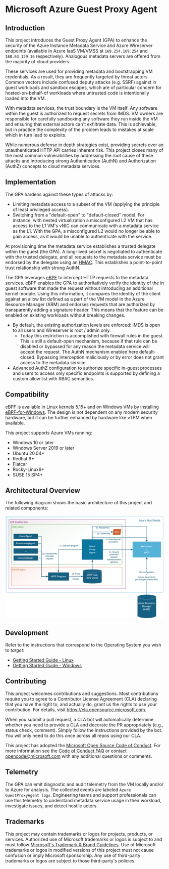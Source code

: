 # Microsoft Azure Guest Proxy Agent

## Introduction

This project introduces the Guest Proxy Agent (GPA) to enhance the security of the Azure Instance Metadata Service
and Azure Wireserver endpoints (available in Azure IaaS VM/VMSS at `169.254.169.254` and `168.63.129.16` respectively).
Analogous metadata servers are offered from the majority of cloud providers.

These services are used for providing metadata and bootstrapping VM credentials. As a result, they are frequently
targeted by threat actors. Common vectors include confused deputy attacks (e.g. SSRF) against in guest workloads and
sandbox escapes, which are of particular concern for hosted-on-behalf-of workloads where untrusted code is intentionally
loaded into the VM.

With metadata services, the trust boundary is the VM itself. Any software within the guest is authorized to request
secrets from IMDS. VM owners are responsible for carefully sandboxing any software they run inside the VM and ensuring
that external actors can't exfiltrate data. This is achievable, but in practice the complexity of the problem leads to
mistakes at scale which in turn lead to exploits.

While numerous defense in depth strategies exist, providing secrets over an unauthenticated HTTP API carries inherent risk.
This project closes many of the most common vulnerabilities by addressing the root cause of these attacks and introducing
strong Authentication (AuthN) and Authorization (AuthZ) concepts to cloud metadata services.

## Implementation

The GPA hardens against these types of attacks by:

- Limiting metadata access to a subset of the VM (applying the principle of least privileged access).
- Switching from a "default-open" to "default-closed" model. For instance, with nested virtualization a misconfigured L2
  VM that has access to the L1 VM's vNIC can communicate with a metadata service as the L1. With the GPA, a misconfigured
  L2 would no longer be able to gain access, as it would be unable to authenticate with the service.

At provisioning time the metadata service establishes a trusted delegate within the guest (the GPA). A long-lived
secret is negotiated to authenticate with the trusted delegate, and all requests to the metadata service must be
endorsed by the delegate using an [HMAC](https://en.wikipedia.org/wiki/HMAC). This establishes a point-to-point trust
relationship with strong AuthN.

The GPA leverages [eBPF](https://ebpf.io/what-is-ebpf/) to intercept HTTP requests to the metadata services. eBPF
enables the GPA to authoritatively verify the identity of the in guest software that made the request without introducing
an additional kernel module. Using this information, it compares the identity of the client against an allow list defined
as a part of the VM model in the Azure Resource Manager (ARM) and endorses requests that are authorized by transparently
adding a signature header. This means that the feature can be enabled on existing workloads without breaking changes.

- By default, the existing authorization levels are enforced: IMDS is open to all users and Wireserver is root / admin only.
  - Today this restriction is accomplished with firewall rules in the guest. This is still a default-open mechanism,
    because if that rule can be disabled or bypassed for any reason the metadata service will accept the request. The
    AuthN mechanism enabled here default-closed. Bypassing interception maliciously or by error does not grant access to
    the metadata service.
- Advanced AuthZ configuration to authorize specific in-guest processes and users to access only specific endpoints is
  supported by defining a custom allow list with RBAC semantics.

## Compatibility

eBPF is available in Linux kernels 5.15+ and on Windows VMs by installing [eBPF-for-Windows](https://github.com/microsoft/ebpf-for-windows).
The design is not dependent on any modern security hardware, but it can be further enhanced by hardware like vTPM when
available.

This project supports Azure VMs running:

- Windows 10 or later
- Windows Server 2019 or later
- Ubuntu 20.04+
- Redhat 9+
- Flatcar
- Rocky-Linux9+
- SUSE 15 SP4+

## Architectural Overview

The following diagram shows the basic architecture of this project and related components:

![Architectural Overview](doc/GuestProxyAgent.png)

## Development

Refer to the instructions that correspond to the Operating System you wish to *target*:

- [Getting Started Guide - Linux](/doc/GettingStartedLinux.md)
- [Getting Started Guide - Windows](/doc/GettingStartedWindows.md)

## Contributing

This project welcomes contributions and suggestions. Most contributions require you to agree to a
Contributor License Agreement (CLA) declaring that you have the right to, and actually do, grant us
the rights to use your contribution. For details, visit <https://cla.opensource.microsoft.com>.

When you submit a pull request, a CLA bot will automatically determine whether you need to provide
a CLA and decorate the PR appropriately (e.g., status check, comment). Simply follow the instructions
provided by the bot. You will only need to do this once across all repos using our CLA.

This project has adopted the [Microsoft Open Source Code of Conduct](https://opensource.microsoft.com/codeofconduct/).
For more information see the [Code of Conduct FAQ](https://opensource.microsoft.com/codeofconduct/faq/) or
contact [opencode@microsoft.com](mailto:opencode@microsoft.com) with any additional questions or comments.

## Telemetry

The GPA can emit diagnostic and audit telemetry from the VM locally and/or to Azure for analysis. The collected events
are labeled `Azure GuestProxyAgent logs`. Engineering teams and support professionals can use this telemetry to
understand metadata service usage in their workload, investigate issues, and detect hostile actors.

## Trademarks

This project may contain trademarks or logos for projects, products, or services. Authorized use of Microsoft
trademarks or logos is subject to and must follow [Microsoft's Trademark & Brand Guidelines](https://www.microsoft.com/en-us/legal/intellectualproperty/trademarks/usage/general).
Use of Microsoft trademarks or logos in modified versions of this project must not cause confusion or imply Microsoft
sponsorship. Any use of third-party trademarks or logos are subject to those third-party's policies.
